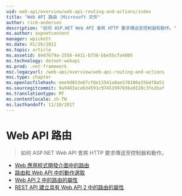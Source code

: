 ```yaml
---
uid: web-api/overview/web-api-routing-and-actions/index
title: "Web API 路由 |Microsoft 文件"
author: rick-anderson
description: "如何 ASP.NET Web API 會將 HTTP 要求傳送至控制器和動作。"
ms.author: aspnetcontent
manager: wpickett
ms.date: 01/26/2012
ms.topic: article
ms.assetid: 8447679a-2556-4411-b758-bbe55cfa4805
ms.technology: dotnet-webapi
ms.prod: .net-framework
msc.legacyurl: /web-api/overview/web-api-routing-and-actions
msc.type: chapter
ms.openlocfilehash: eee9d853e67cf8e13541a8ae570108a3564f8a51
ms.sourcegitcommit: 9a9483aceb34591c97451997036a9120c3fe2baf
ms.translationtype: MT
ms.contentlocale: zh-TW
ms.lasthandoff: 11/10/2017
---
```

<a name="web-api-routing"></a>Web API 路由
====================
> 如何 ASP.NET Web API 會將 HTTP 要求傳送至控制器和動作。


- [Web 應用程式開發介面中的路由](routing-in-aspnet-web-api.md)
- [路由和 Web API 中的動作選取](routing-and-action-selection.md)
- [Web API 2 中的路由的屬性](attribute-routing-in-web-api-2.md)
- [REST API 建立具有 Web API 2 中的路由的屬性](create-a-rest-api-with-attribute-routing.md)
